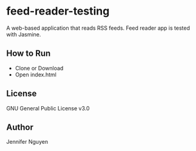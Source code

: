 # feed-reader-testing
A web-based application that reads RSS feeds. Feed reader app is tested with Jasmine.

## How to Run
- Clone or Download
- Open index.html

## License
GNU General Public License v3.0

## Author
Jennifer Nguyen